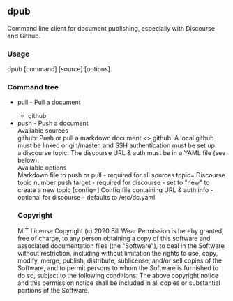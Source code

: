 ## dpub
Command line client for document publishing, especially with Discourse and Github.

### Usage
dpub [command] [source] [options]

### Command tree
<ul>
<li>pull - Pull a document</li>
<ul>
<li>github
</ul>
<li>push - Push a document</li>

<dt>Available sources</dt>
github: Push or pull a markdown document <> github. A local github must be linked origin/master, and SSH authentication must be set up.<br/
discourse: Push or pull a markdown document <> a discourse topic. The discourse URL & auth must be in a YAML file (see below).</dd>

<dt>Available options</dt>
<file=<filename>        Markdown file to push or pull
                          - required for all sources
  topic=<topic-number>   Discourse topic number push target
                          - required for discourse
			  - set to "new" to create a new topic
  [config=<configfile>]  Config file containing URL & auth info
                          - optional for discourse
                          - defaults to /etc/dc.yaml
</dl>

### Copyright
MIT License
Copyright (c) 2020 Bill Wear
Permission is hereby granted, free of charge, to any person obtaining a copy
of this software and associated documentation files (the "Software"), to deal
in the Software without restriction, including without limitation the rights
to use, copy, modify, merge, publish, distribute, sublicense, and/or sell
copies of the Software, and to permit persons to whom the Software is
furnished to do so, subject to the following conditions:
The above copyright notice and this permission notice shall be included in
all copies or substantial portions of the Software.
